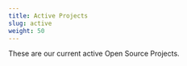 ```yaml
---
title: Active Projects
slug: active
weight: 50
---
```


These are our current active Open Source Projects.